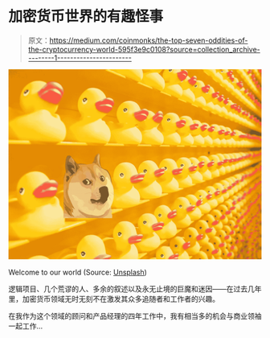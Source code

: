 # 加密货币世界的有趣怪事

> 原文：<https://medium.com/coinmonks/the-top-seven-oddities-of-the-cryptocurrency-world-595f3e9c0108?source=collection_archive---------1----------------------->

![](img/543d3c533a9b451d9571327075a1c465.png)

Welcome to our world (Source: [Unsplash](https://unsplash.com))

逻辑项目、几个荒谬的人、多余的叙述以及永无止境的巨魔和迷因——在过去几年里，加密货币领域无时无刻不在激发其众多追随者和工作者的兴趣。

在我作为这个领域的顾问和产品经理的四年工作中，我有相当多的机会与商业领袖一起工作…